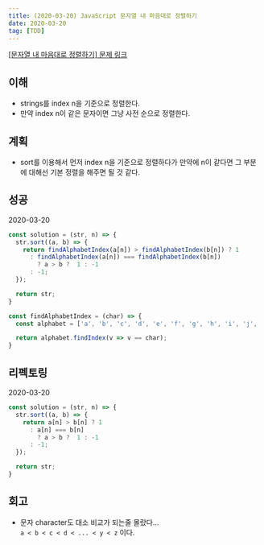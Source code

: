 ```yaml
---
title: (2020-03-20) JavaScript 문자열 내 마음대로 정렬하기
date: 2020-03-20
tag: [TDD]
---
```


[[문자열 내 마음대로 정렬하기] 문제 링크](https://programmers.co.kr/learn/courses/30/lessons/12915)

## 이해

- strings를 index n을 기준으로 정렬한다.
- 만약 index n이 같은 문자이면 그냥 사전 순으로 정렬한다.

## 계획

- sort를 이용해서 먼저 index n을 기준으로 정렬하다가 만약에 n이 같다면 그 부분에 대해선 기본 정렬을 해주면 될 것 같다.

## 성공

2020-03-20

```javascript
const solution = (str, n) => {  
  str.sort((a, b) => {
    return findAlphabetIndex(a[n]) > findAlphabetIndex(b[n]) ? 1
      : findAlphabetIndex(a[n]) === findAlphabetIndex(b[n])
        ? a > b ?  1 : -1
      : -1;
  });

  return str;
}

const findAlphabetIndex = (char) => {
  const alphabet = ['a', 'b', 'c', 'd', 'e', 'f', 'g', 'h', 'i', 'j', 'k', 'l', 'm', 'n', 'o', 'p', 'q', 'r', 's', 't', 'u', 'v', 'w', 'x', 'y', 'z'];

  return alphabet.findIndex(v => v == char);
}
```

## 리펙토링

2020-03-20

```javascript
const solution = (str, n) => {  
  str.sort((a, b) => {
    return a[n] > b[n] ? 1
      : a[n] === b[n]
        ? a > b ?  1 : -1
      : -1;
  });

  return str;
}
```

## 회고

- 문자 character도 대소 비교가 되는줄 몰랐다...  
`a < b < c < d < ... < y < z` 이다.